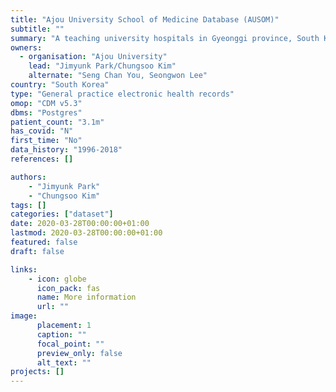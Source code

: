 ```yaml
---
title: "Ajou University School of Medicine Database (AUSOM)"
subtitle: ""
summary: "A teaching university hospitals in Gyeonggi province, South Korea. This DB does not have Covid-19 case. One of FEEDER-NET member"
owners:
  - organisation: "Ajou University"
    lead: "Jimyunk Park/Chungsoo Kim"
    alternate: "Seng Chan You, Seongwon Lee"
country: "South Korea"
type: "General practice electronic health records"
omop: "CDM v5.3"
dbms: "Postgres"
patient_count: "3.1m"
has_covid: "N"
first_time: "No"
data_history: "1996-2018"
references: []

authors: 
    - "Jimyunk Park"
    - "Chungsoo Kim"
tags: []
categories: ["dataset"]
date: 2020-03-28T00:00:00+01:00
lastmod: 2020-03-28T00:00:00+01:00
featured: false
draft: false

links:
    - icon: globe
      icon_pack: fas
      name: More information
      url: ""
image:
      placement: 1
      caption: ""
      focal_point: ""
      preview_only: false
      alt_text: ""
projects: []
---
```

